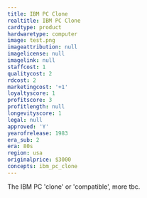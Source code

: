 ```yaml
---
title: IBM PC Clone
realtitle: IBM PC Clone
cardtype: product
hardwaretype: computer
image: test.png
imageattribution: null
imagelicense: null
imagelink: null
staffcost: 1
qualitycost: 2
rdcost: 2
marketingcost: '+1'
loyaltyscore: 1
profitscore: 3
profitlength: null
longevityscore: 1
legal: null
approved: 'Y'
yearofrelease: 1983
era_sub: 2
era: 80s
region: usa
originalprice: $3000
concepts: ibm_pc_clone
---
```


The IBM PC 'clone' or 'compatible', more tbc.
